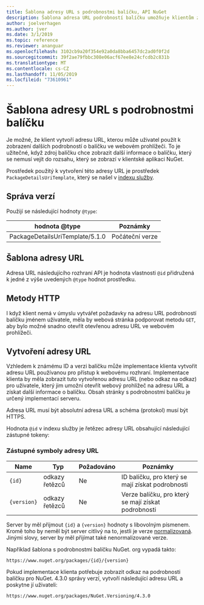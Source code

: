 ```yaml
---
title: Šablona adresy URL s podrobnostmi balíčku, API NuGet
description: Šablona adresa URL podrobností balíčku umožňuje klientům zobrazit v uživatelském rozhraní webový odkaz na další podrobnosti balíčku.
author: joelverhagen
ms.author: jver
ms.date: 3/1/2019
ms.topic: reference
ms.reviewer: ananguar
ms.openlocfilehash: 3102cb9a20f354e92a0da8bba6457dc2ad0f0f2d
ms.sourcegitcommit: 39f2ae79fbbc308e06acf67ee8e24cfcdb2c831b
ms.translationtype: MT
ms.contentlocale: cs-CZ
ms.lasthandoff: 11/05/2019
ms.locfileid: "73610961"
---
```

# <a name="package-details-url-template"></a>Šablona adresy URL s podrobnostmi balíčku

Je možné, že klient vytvoří adresu URL, kterou může uživatel použít k zobrazení dalších podrobností o balíčku ve webovém prohlížeči. To je užitečné, když zdroj balíčku chce zobrazit další informace o balíčku, který se nemusí vejít do rozsahu, který se zobrazí v klientské aplikaci NuGet.

Prostředek použitý k vytvoření této adresy URL je prostředek `PackageDetailsUriTemplate`, který se našel v [indexu služby](service-index.md).

## <a name="versioning"></a>Správa verzí

Použijí se následující hodnoty `@type`:

hodnota @type                     | Poznámky
------------------------------- | -----
PackageDetailsUriTemplate/5.1.0 | Počáteční verze

## <a name="url-template"></a>Šablona adresy URL

Adresa URL následujícího rozhraní API je hodnota vlastnosti `@id` přidružená k jedné z výše uvedených `@type` hodnot prostředku.

## <a name="http-methods"></a>Metody HTTP

I když klient nemá v úmyslu vytvářet požadavky na adresu URL podrobností balíčku jménem uživatele, měla by webová stránka podporovat metodu `GET`, aby bylo možné snadno otevřít otevřenou adresu URL ve webovém prohlížeči.

## <a name="construct-the-url"></a>Vytvoření adresy URL

Vzhledem k známému ID a verzi balíčku může implementace klienta vytvořit adresu URL používanou pro přístup k webovému rozhraní. Implementace klienta by měla zobrazit tuto vytvořenou adresu URL (nebo odkaz na odkaz) pro uživatele, který jim umožní otevřít webový prohlížeč na adresu URL a získat další informace o balíčku. Obsah stránky s podrobnostmi balíčku je určený implementací serveru.

Adresa URL musí být absolutní adresa URL a schéma (protokol) musí být HTTPS.

Hodnota `@id` v indexu služby je řetězec adresy URL obsahující následující zástupné tokeny:

### <a name="url-placeholders"></a>Zástupné symboly adresy URL

Name        | Typ    | Požadováno | Poznámky
----------- | ------- | -------- | -----
`{id}`      | odkazy řetězců  | Ne       | ID balíčku, pro který se mají získat podrobnosti
`{version}` | odkazy řetězců  | Ne       | Verze balíčku, pro který se mají získat podrobnosti

Server by měl přijmout `{id}` a `{version}` hodnoty s libovolným písmenem. Kromě toho by neměl být server citlivý na to, jestli je verze [normalizovaná](https://docs.microsoft.com/nuget/concepts/package-versioning#normalized-version-numbers). Jinými slovy, server by měl přijímat také nenormalizované verze.

Například šablona s podrobnostmi balíčku NuGet. org vypadá takto:

    https://www.nuget.org/packages/{id}/{version}

Pokud implementace klienta potřebuje zobrazit odkaz na podrobnosti balíčku pro NuGet. 4.3.0 správy verzí, vytvoří následující adresu URL a poskytne jí uživateli:

    https://www.nuget.org/packages/NuGet.Versioning/4.3.0
